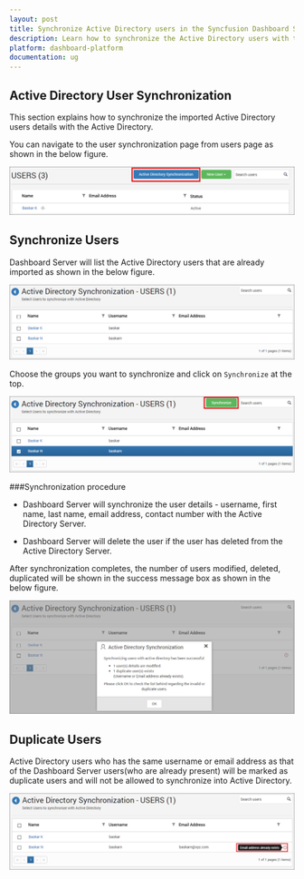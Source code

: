 ```yaml
---
layout: post
title: Synchronize Active Directory users in the Syncfusion Dashboard Server.
description: Learn how to synchronize the Active Directory users with the updated user properties in the Syncfusion Dashboard Server.
platform: dashboard-platform
documentation: ug
---
```


## Active Directory User Synchronization

This section explains how to synchronize the imported Active Directory users details with the Active Directory.

You can navigate to the user synchronization page from users page as shown in the below figure.

![Active Directory Synchronization Link](images/user-synchronisation-navigation-button.png)

## Synchronize Users

Dashboard Server will list the Active Directory users that are already imported as shown in the below figure.

![Active Directory Imported user list](images/imported-user-list.png)

Choose the groups you want to synchronize and click on `Synchronize` at the top. 

![Synchronize button](images/Synchronize-button.png)

###Synchronization procedure

* Dashboard Server will synchronize the user details - username, first name, last name, email address, contact number with the Active Directory Server.

* Dashboard Server will delete the user if the user has deleted from the Active Directory Server. 

After synchronization completes, the number of users modified, deleted, duplicated will be shown in the success message box as shown in the below figure.

![Synchronization confirmation window](images/Synchronization-Confirmation-window.png)

## Duplicate Users

Active Directory users who has the same username or email address as that of the Dashboard Server users(who are already present) will be marked as duplicate users and will not be allowed to synchronize into Active Directory.

![Display Duplicated users](images/display-duplicate-message.png)